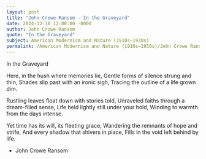 ```yaml
---
layout: post
title: "John Crowe Ransom - In the Graveyard"
date: 2024-12-30 12:00:00 -0000
author: John Crowe Ransom
quote: "In the Graveyard"
subject: American Modernism and Nature (1910s–1930s)
permalink: /American Modernism and Nature (1910s–1930s)/John Crowe Ransom/John Crowe Ransom - In the Graveyard
---
```


In the Graveyard

Here, in the hush where memories lie,
Gentle forms of silence strung and thin,
Shades slip past with an ironic sigh, 
Tracing the outline of a life grown dim.

Rustling leaves float down with stories told,
Unraveled faiths through a dream-filled sense,
Life held lightly still under your hold,
Winding to warmth from the days intense.

Yet time has its will, its fleeting grace,
Wandering the remnants of hope and strife,
And every shadow that shivers in place,
Fills in the void left behind by life.

- John Crowe Ransom
